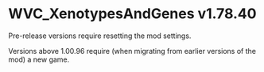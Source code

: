 # WVC_XenotypesAndGenes v1.78.40
 
Pre-release versions require resetting the mod settings.

Versions above 1.00.96 require (when migrating from earlier versions of the mod) a new game.